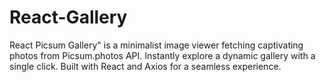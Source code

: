 # React-Gallery
React Picsum Gallery" is a minimalist image viewer fetching captivating photos from Picsum.photos API. Instantly explore a dynamic gallery with a single click. Built with React and Axios for a seamless experience.
